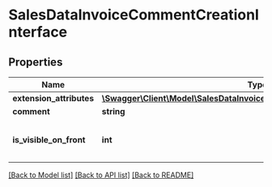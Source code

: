 # SalesDataInvoiceCommentCreationInterface

## Properties
Name | Type | Description | Notes
------------ | ------------- | ------------- | -------------
**extension_attributes** | [**\Swagger\Client\Model\SalesDataInvoiceCommentCreationExtensionInterface**](SalesDataInvoiceCommentCreationExtensionInterface.md) |  | [optional] 
**comment** | **string** | Comment. | 
**is_visible_on_front** | **int** | Is-visible-on-storefront flag value. | 

[[Back to Model list]](../README.md#documentation-for-models) [[Back to API list]](../README.md#documentation-for-api-endpoints) [[Back to README]](../README.md)


